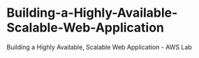 # Building-a-Highly-Available-Scalable-Web-Application
Building a Highly Available, Scalable Web Application - AWS Lab

